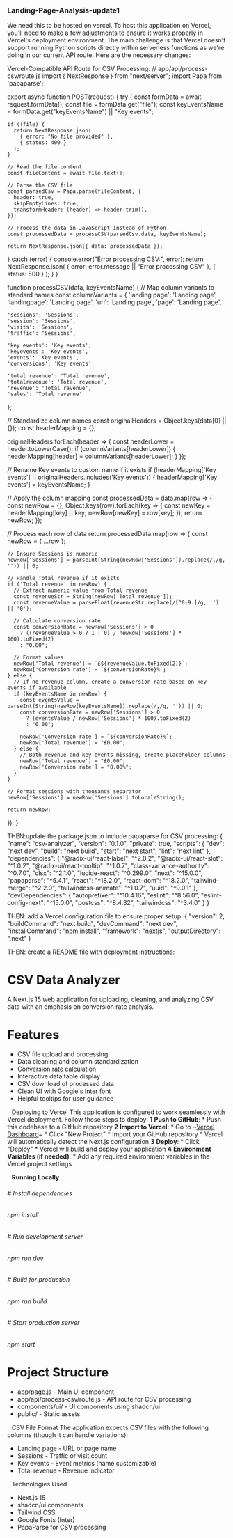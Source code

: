 ### Landing-Page-Analysis-update1

We need this to be hosted on vercel.
To host this application on Vercel, you'll need to make a few adjustments to ensure it works properly in Vercel's deployment environment. The main challenge is that Vercel doesn't support running Python scripts directly within serverless functions as we're doing in our current API route.
Here are the necessary changes:

Vercel-Compatible API Route for CSV Processing:
// app/api/process-csv/route.js
import { NextResponse } from "next/server";
import Papa from 'papaparse';

export async function POST(request) {
  try {
    const formData = await request.formData();
    const file = formData.get("file");
    const keyEventsName = formData.get("keyEventsName") || "Key events";
    
    if (!file) {
      return NextResponse.json(
        { error: "No file provided" },
        { status: 400 }
      );
    }

    // Read the file content
    const fileContent = await file.text();
    
    // Parse the CSV file
    const parsedCsv = Papa.parse(fileContent, {
      header: true,
      skipEmptyLines: true,
      transformHeader: (header) => header.trim(),
    });

    // Process the data in JavaScript instead of Python
    const processedData = processCSV(parsedCsv.data, keyEventsName);
    
    return NextResponse.json({ data: processedData });
  } catch (error) {
    console.error("Error processing CSV:", error);
    return NextResponse.json(
      { error: error.message || "Error processing CSV" },
      { status: 500 }
    );
  }
}

function processCSV(data, keyEventsName) {
  // Map column variants to standard names
  const columnVariants = {
    'landing page': 'Landing page',
    'landingpage': 'Landing page',
    'url': 'Landing page',
    'page': 'Landing page',
    
    'sessions': 'Sessions',
    'session': 'Sessions',
    'visits': 'Sessions',
    'traffic': 'Sessions',
    
    'key events': 'Key events',
    'keyevents': 'Key events',
    'events': 'Key events',
    'conversions': 'Key events',
    
    'total revenue': 'Total revenue',
    'totalrevenue': 'Total revenue',
    'revenue': 'Total revenue',
    'sales': 'Total revenue'
  };

  // Standardize column names
  const originalHeaders = Object.keys(data[0] || {});
  const headerMapping = {};
  
  originalHeaders.forEach(header => {
    const headerLower = header.toLowerCase();
    if (columnVariants[headerLower]) {
      headerMapping[header] = columnVariants[headerLower];
    }
  });
  
  // Rename Key events to custom name if it exists
  if (headerMapping['Key events'] || originalHeaders.includes('Key events')) {
    headerMapping['Key events'] = keyEventsName;
  }
  
  // Apply the column mapping
  const processedData = data.map(row => {
    const newRow = {};
    Object.keys(row).forEach(key => {
      const newKey = headerMapping[key] || key;
      newRow[newKey] = row[key];
    });
    return newRow;
  });
  
  // Process each row of data
  return processedData.map(row => {
    const newRow = { ...row };
    
    // Ensure Sessions is numeric
    newRow['Sessions'] = parseInt(String(newRow['Sessions']).replace(/,/g, '')) || 0;
    
    // Handle Total revenue if it exists
    if ('Total revenue' in newRow) {
      // Extract numeric value from Total revenue
      const revenueStr = String(newRow['Total revenue']);
      const revenueValue = parseFloat(revenueStr.replace(/[^0-9.]/g, '') || '0');
      
      // Calculate conversion rate
      const conversionRate = newRow['Sessions'] > 0 
        ? ((revenueValue > 0 ? 1 : 0) / newRow['Sessions'] * 100).toFixed(2)
        : "0.00";
      
      // Format values
      newRow['Total revenue'] = `£${revenueValue.toFixed(2)}`;
      newRow['Conversion rate'] = `${conversionRate}%`;
    } else {
      // If no revenue column, create a conversion rate based on key events if available
      if (keyEventsName in newRow) {
        const eventsValue = parseInt(String(newRow[keyEventsName]).replace(/,/g, '')) || 0;
        const conversionRate = newRow['Sessions'] > 0 
          ? (eventsValue / newRow['Sessions'] * 100).toFixed(2)
          : "0.00";
        
        newRow['Conversion rate'] = `${conversionRate}%`;
        newRow['Total revenue'] = "£0.00";
      } else {
        // Both revenue and key events missing, create placeholder columns
        newRow['Total revenue'] = "£0.00";
        newRow['Conversion rate'] = "0.00%";
      }
    }
    
    // Format sessions with thousands separator
    newRow['Sessions'] = newRow['Sessions'].toLocaleString();
    
    return newRow;
  });
}

THEN:update the package.json to include papaparse for CSV processing:
{
  "name": "csv-analyzer",
  "version": "0.1.0",
  "private": true,
  "scripts": {
    "dev": "next dev",
    "build": "next build",
    "start": "next start",
    "lint": "next lint"
  },
  "dependencies": {
    "@radix-ui/react-label": "^2.0.2",
    "@radix-ui/react-slot": "^1.0.2",
    "@radix-ui/react-tooltip": "^1.0.7",
    "class-variance-authority": "^0.7.0",
    "clsx": "^2.1.0",
    "lucide-react": "^0.299.0",
    "next": "^15.0.0",
    "papaparse": "^5.4.1",
    "react": "^18.2.0",
    "react-dom": "^18.2.0",
    "tailwind-merge": "^2.2.0",
    "tailwindcss-animate": "^1.0.7",
    "uuid": "^9.0.1"
  },
  "devDependencies": {
    "autoprefixer": "^10.4.16",
    "eslint": "^8.56.0",
    "eslint-config-next": "^15.0.0",
    "postcss": "^8.4.32",
    "tailwindcss": "^3.4.0"
  }
}

THEN: add a Vercel configuration file to ensure proper setup:
{
  "version": 2,
  "buildCommand": "next build",
  "devCommand": "next dev",
  "installCommand": "npm install",
  "framework": "nextjs",
  "outputDirectory": ".next"
}

THEN: create a README file with deployment instructions:
# CSV Data Analyzer
A Next.js 15 web application for uploading, cleaning, and analyzing CSV data with an emphasis on conversion rate analysis.
# Features
* CSV file upload and processing
* Data cleaning and column standardization
* Conversion rate calculation
* Interactive data table display
* CSV download of processed data
* Clean UI with Google's Inter font
* Helpful tooltips for user guidance

⠀Deploying to Vercel
This application is configured to work seamlessly with Vercel deployment. Follow these steps to deploy:
**1** **Push to GitHub**:
	* Push this codebase to a GitHub repository
**2** **Import to Vercel**:
	* Go to ~[Vercel Dashboard](https://vercel.com/dashboard)~
	* Click "New Project"
	* Import your GitHub repository
	* Vercel will automatically detect the Next.js configuration
**3** **Deploy**:
	* Click "Deploy"
	* Vercel will build and deploy your application
**4** **Environment Variables (if needed)**:
	* Add any required environment variables in the Vercel project settings


**⠀Running Locally**
###### # Install dependencies
###### npm install

###### # Run development server
###### npm run dev

###### # Build for production
###### npm run build

###### # Start production server
###### npm start

# Project Structure
* app/page.js - Main UI component
* app/api/process-csv/route.js - API route for CSV processing
* components/ui/ - UI components using shadcn/ui
* public/ - Static assets

⠀CSV File Format
The application expects CSV files with the following columns (though it can handle variations):
* Landing page - URL or page name
* Sessions - Traffic or visit count
* Key events - Event metrics (name customizable)
* Total revenue - Revenue indicator

⠀Technologies Used
* Next.js 15
* shadcn/ui components
* Tailwind CSS
* Google Fonts (Inter)
* PapaParse for CSV processing

